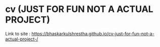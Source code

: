 # cv (JUST FOR FUN NOT A ACTUAL PROJECT)
Link to site : https://bhaskarkulshrestha.github.io/cv-just-for-fun-not-a-actual-project-/

